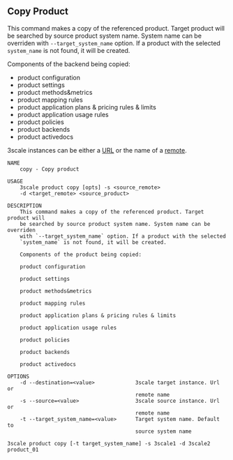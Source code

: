 ## Copy Product

This command makes a copy of the referenced product.
Target product will be searched by source product system name.
System name can be overriden with `--target_system_name` option.
If a product with the selected `system_name` is not found, it will be created.

Components of the backend being copied:
* product configuration
* product settings
* product methods&metrics
* product mapping rules
* product application plans & pricing rules & limits
* product application usage rules
* product policies
* product backends
* product activedocs

3scale instances can be either a [URL](docs/remotes.md#remote-urls) or the name of a [remote](docs/remotes.md).

```shell
NAME
    copy - Copy product

USAGE
    3scale product copy [opts] -s <source_remote>
    -d <target_remote> <source_product>

DESCRIPTION
    This command makes a copy of the referenced product. Target product will
    be searched by source product system name. System name can be overriden
    with `--target_system_name` option. If a product with the selected
    `system_name` is not found, it will be created.

    Components of the product being copied:

    product configuration

    product settings

    product methods&metrics

    product mapping rules

    product application plans & pricing rules & limits

    product application usage rules

    product policies

    product backends

    product activedocs

OPTIONS
    -d --destination=<value>             3scale target instance. Url or
                                         remote name
    -s --source=<value>                  3scale source instance. Url or
                                         remote name
    -t --target_system_name=<value>      Target system name. Default to
                                         source system name
```

```shell
3scale product copy [-t target_system_name] -s 3scale1 -d 3scale2 product_01
```
